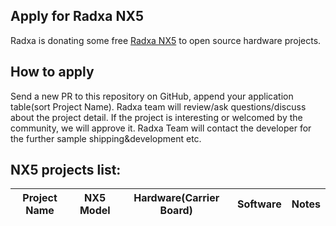 ## Apply for Radxa NX5

Radxa is donating some free [Radxa NX5](https://rock.sh/nx5) to open source hardware projects.

## How to apply

Send a new PR to this repository on GitHub, append your application table(sort Project Name). Radxa team will review/ask questions/discuss about the project detail. If the project is interesting or welcomed by the community, we will approve it. Radxa Team will contact the developer for the further sample shipping&development etc.

## NX5 projects list:

| Project Name        | NX5 Model     | Hardware(Carrier Board)                                      | Software                                                | Notes                                                        |
| ------------------- | ------------- | ------------------------------------------------------------ | ------------------------------------------------------- | ------------------------------------------------------------ |